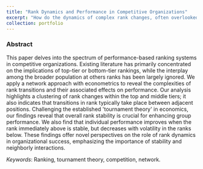 ```yaml
---
title: "Rank Dynamics and Performance in Competitive Organizations"
excerpt: "How do the dynamics of complex rank changes, often overlooked in competitive contexts, hold the key to redefining success and challenging the established notions of tournament theory?"
collection: portfolio
---
```


### Abstract

This paper delves into the spectrum of performance-based ranking systems in competitive organizations. Existing literature has primarily concentrated on the implications of top-tier or bottom-tier rankings, while the interplay among the broader population at others ranks has been largely ignored. We apply a network approach with econometrics to reveal the complexities of rank transitions and their associated effects on performance. Our analysis highlights a clustering of rank changes within the top and middle tiers; it also indicates that transitions in rank typically take place between adjacent positions. Challenging the established 'tournament theory' in economics, our findings reveal that overall rank stability is crucial for enhancing group performance. We also find that individual performance improves when the rank immediately above is stable, but decreases with volatility in the ranks below. These findings offer novel perspectives on the role of rank dynamics in organizational success, emphasizing the importance of stability and neighborly interactions.

*Keywords*: Ranking, tournament theory, competition, network.
